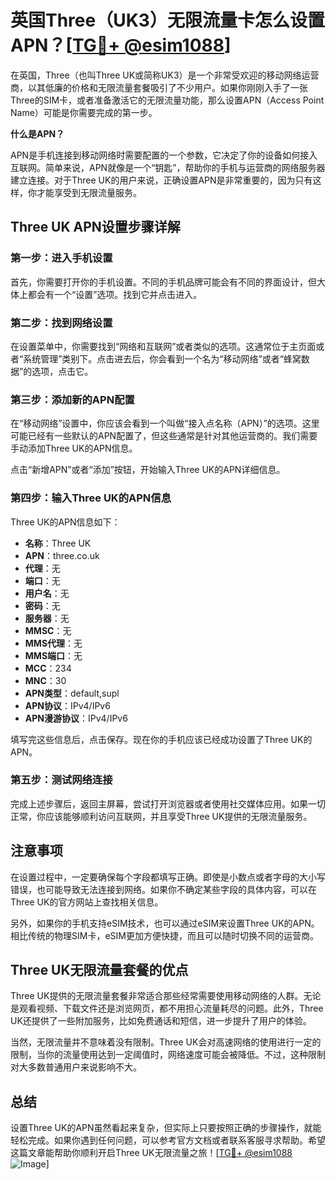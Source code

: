 # 英国Three（UK3）无限流量卡怎么设置APN？[[TG💪+ @esim1088](https://t.me/s/esim1088)]

在英国，Three（也叫Three UK或简称UK3）是一个非常受欢迎的移动网络运营商，以其低廉的价格和无限流量套餐吸引了不少用户。如果你刚刚入手了一张Three的SIM卡，或者准备激活它的无限流量功能，那么设置APN（Access Point Name）可能是你需要完成的第一步。

**什么是APN？**

APN是手机连接到移动网络时需要配置的一个参数，它决定了你的设备如何接入互联网。简单来说，APN就像是一个“钥匙”，帮助你的手机与运营商的网络服务器建立连接。对于Three UK的用户来说，正确设置APN是非常重要的，因为只有这样，你才能享受到无限流量服务。

## Three UK APN设置步骤详解

### 第一步：进入手机设置
首先，你需要打开你的手机设置。不同的手机品牌可能会有不同的界面设计，但大体上都会有一个“设置”选项。找到它并点击进入。

### 第二步：找到网络设置
在设置菜单中，你需要找到“网络和互联网”或者类似的选项。这通常位于主页面或者“系统管理”类别下。点击进去后，你会看到一个名为“移动网络”或者“蜂窝数据”的选项，点击它。

### 第三步：添加新的APN配置
在“移动网络”设置中，你应该会看到一个叫做“接入点名称（APN）”的选项。这里可能已经有一些默认的APN配置了，但这些通常是针对其他运营商的。我们需要手动添加Three UK的APN信息。

点击“新增APN”或者“添加”按钮，开始输入Three UK的APN详细信息。

### 第四步：输入Three UK的APN信息
Three UK的APN信息如下：
- **名称**：Three UK
- **APN**：three.co.uk
- **代理**：无
- **端口**：无
- **用户名**：无
- **密码**：无
- **服务器**：无
- **MMSC**：无
- **MMS代理**：无
- **MMS端口**：无
- **MCC**：234
- **MNC**：30
- **APN类型**：default,supl
- **APN协议**：IPv4/IPv6
- **APN漫游协议**：IPv4/IPv6

填写完这些信息后，点击保存。现在你的手机应该已经成功设置了Three UK的APN。

### 第五步：测试网络连接
完成上述步骤后，返回主屏幕，尝试打开浏览器或者使用社交媒体应用。如果一切正常，你应该能够顺利访问互联网，并且享受Three UK提供的无限流量服务。

## 注意事项
在设置过程中，一定要确保每个字段都填写正确。即使是小数点或者字母的大小写错误，也可能导致无法连接到网络。如果你不确定某些字段的具体内容，可以在Three UK的官方网站上查找相关信息。

另外，如果你的手机支持eSIM技术，也可以通过eSIM来设置Three UK的APN。相比传统的物理SIM卡，eSIM更加方便快捷，而且可以随时切换不同的运营商。

## Three UK无限流量套餐的优点

Three UK提供的无限流量套餐非常适合那些经常需要使用移动网络的人群。无论是观看视频、下载文件还是浏览网页，都不用担心流量耗尽的问题。此外，Three UK还提供了一些附加服务，比如免费通话和短信，进一步提升了用户的体验。

当然，无限流量并不意味着没有限制。Three UK会对高速网络的使用进行一定的限制，当你的流量使用达到一定阈值时，网络速度可能会被降低。不过，这种限制对大多数普通用户来说影响不大。

## 总结

设置Three UK的APN虽然看起来复杂，但实际上只要按照正确的步骤操作，就能轻松完成。如果你遇到任何问题，可以参考官方文档或者联系客服寻求帮助。希望这篇文章能帮助你顺利开启Three UK无限流量之旅！[[TG💪+ @esim1088](https://t.me/s/esim1088) ![Image](https://i.postimg.cc/4NQfJmqS/Snipaste-2025-05-13-00-14-12.png)]
